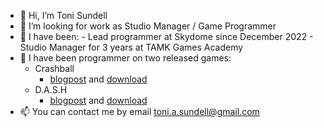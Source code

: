 - 👋 Hi, I’m Toni Sundell
- 👀 I’m looking for work as Studio Manager / Game Programmer
- 🌱 I have been:
        - Lead programmer at Skydome since December 2022
        - Studio Manager for 3 years at TAMK Games Academy
- 💞️ I have been programmer on two released games:
    - Crashball
        - [blogpost](http://www.gamesacademy.fi/uncategorized/m0ti-and-crash-ball-release-name-might-change/) and [download](https://drive.google.com/file/d/1YC2UzoXmrh9HTo0P997qVQfs_XyMS92T/view)
    - D.A.S.H
        - [blogpost](http://www.gamesacademy.fi/uncategorized/games-academy-autumn-2017-d-a-s-h/) and [download](https://drive.google.com/file/d/1Cyp19-MFvAK3cR-BkkN2pT8Bmhg2rJuq/view)
- 📫 You can contact me by email toni.a.sundell@gmail.com 

<!---
c6tonsun/c6tonsun is a ✨ special ✨ repository because its `README.md` (this file) appears on your GitHub profile.
You can click the Preview link to take a look at your changes.
--->
